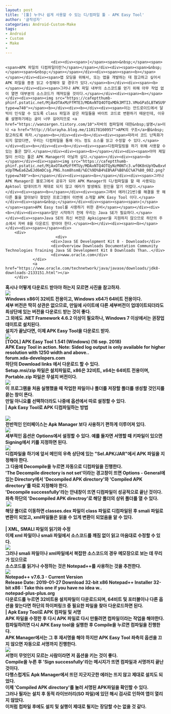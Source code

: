 ```yaml
---
layout: post
title: '[툴] 누구나 쉽게 사용할 수 있는 디/컴파일 툴 - APK Easy Tool'
author: '글작성자'
categories: Android-Custom-Make
tags:
- Android
- Custom
- Make
-
---
```



<script> location.href='https://cafe.naver.com/develoid/843391' ; </script>


















						<div><div><span>|</span><span>&nbsp;</span><span><span>APK 파일의 디컴파일이란?</span></span></div><div><span><span>&nbsp;</span><span>&nbsp;</span></span></div><div><span><span><b></span></span></div><div><span>앱 모딩을 위해서, 또는 앱을 개발하는 데 참고하고 싶어서 APK 파일을 종종 읽고 수정해야 할 경우가 있다.</span><b></div><div><span><b></span></div><div><span>그러나 APK 파일 내부의 소스코드를 얻기 위해 아무 작업 없이 열면 대부분의 소스코드가 깨져있을 것이다.</span></div><div><span><b></span></div><div><span><img src="https://cafeptthumb-phinf.pstatic.net/MjAxOTAxMzFfMTE3/MDAxNTQ4OTQxMDk3MTI3.VMoGPa5LBTWSU9Y7oqG2tOryKcVULN6h09b6553uN8Qg.nOD8HRpJsEGmNChrI3WYaaysYg8wnMS_1PHsTh63Goog.PNG.hsm8hsm8/%EC%9D%B4%EB%AF%B8%EC%A7%80_001.png?type=w740"></span><b></div><div><b></div><div><span>이는 안드로이드에서 달빅이 인식할 수 있도록 class 파일과 같은 파일들을 바이트 코드로 변환하기 때문인데, 이유를 설명하기에는 글이 너무 길어지므로 <a href="https://wanzargen.tistory.com/10">자바의 컴파일에 대한&nbsp;설명</a>이나 <a href="http://blurayha.blog.me/110178160957">APK의 구조</a>를&nbsp;참고하도록 하자.</span><b></div><div><b></div><div><span>따라서 코드 난독화가 되지 않았다면, 우리는 디컴파일을 통해 어느 정도 소스를 읽고 수정할 수 있다.</span></div><div><b></div><div><b></div><div><span>디컴파일링을 하기 위해 사용할 수 있는 툴은 많다.</span></div><div><span><b></span></div><div><span>아마 제일 많이 쓰이는 툴은 APK Manager이 아닐까 싶다.</span></div><div><span><b></span></div><div><span><img src="https://cafeptthumb-phinf.pstatic.net/MjAxOTAxMzFfMTUy/MDAxNTQ4OTQyNzM0NTc3.wf0K8nUpYDw8xvRzqQ8J5jbDBXg0Hrj0FGSxo0qf87sg.vM1dQ87E9Nu2oC8kKiP1cXY-xUpTMwEa6ZwEJd6mDCsg.PNG.hsm8hsm8/%EC%9D%B4%EB%AF%B8%EC%A7%80_002.png?type=w740"><b></span></div><div><span><b></span></div><div><span>그러나 APK Manager은 블로그에서 공유가 되어 APK Manager의 디/컴파일을 할 때 사용되는 Apktool 업데이트가 제대로 되지 않고 에러가 발생해도 원인을 알기 어렵다.</span></div><div><span><b></span></div><div><span>그래서 에러(21번)를 해결을 못 해 다른 툴을 알아보다 찾았던 프로그램이 이번에 소개할 APK Easy Tool 이다.</span></div><div><span>&nbsp;</span></div><div><span><span><span>|</span> </span><span>APK Easy tool를 사용하기 위한 준비</span></span></div><div><b></div><div><span>일단 시작하기 전에 우리는 Java SE가 필요하다.</span></div><div><span>Java SE의 최신 버전은 Apksigner을 지원하지 않으므로 하단의 주소에서 자바 8을 다운로드 받아야 한다.</span><b></div><div><span><b></span></div><div><span></span><div>
        <div>
                          <div>
                        <div>Java SE Development Kit 8 - Downloads</div>
                        <div>Overview Downloads Documentation Community Technologies Training Java SE Development Kit 8 Downloads Than..</div>
                        <div>www.oracle.com</div>
                </div>
                <a href="https://www.oracle.com/technetwork/java/javase/downloads/jdk8-downloads-2133151.html"></a>
        </div>
</div><b><b></div><div><span>혹시나 어떻게 다운로드 받아야 하는지 모르면 사진을 참고하자.</span></div><div><span><b></span></div><div><span><img src="https://cafeptthumb-phinf.pstatic.net/MjAxOTAxMzFfMjYg/MDAxNTQ4OTQ1MzQxOTk4.fkKhzq1YO_Wh38TGY0QEP8NQQhBA3HECQdx5FsYq5n4g.rhZif5TESr3m76OgDJa7TUx8QbifpLp87GSSOM8D51Mg.PNG.hsm8hsm8/%EA%B7%B8%EB%A6%BC2.png?type=w740"><b></span></div><div><span><b></span></div><div><span>Windows x86이 32비트 전용이고, Windows x64가 64비트 전용이다.</span></div><div><span><b></span></div><div><span>세부 버전은 딱히 상관은 없으므로, 만일에 사이트에 다른 세부버전이 업데이트되더라도 최상단에 있는 버전을 다운로드 받는 것이 좋다.</span></div><div><span><b></span></div><div><span><b></span></div><div><span>그 외에도 .NET Framework 4.6.2 이상이 필요하나, Windows 7 이상에서는 권장업데이트로 설치된다.</span></div><div><span><b></span></div><div><span>설치가 끝났다면, 이제 APK Easy Tool을 다운로드 받자.</span></div><div><span><b></span></div><div><span><div>
        <div>
                          <div>
                        <img src="https://dthumb-phinf.pstatic.net/?src=%22https%3A%2F%2Fi.imgur.com%2F95eMIU9.png%22&amp;amp;amp;amp;amp;amp;amp;amp;amp;amp;amp;amp;amp;amp;amp;amp;amp;amp;amp;amp;amp;amp;amp;amp;amp;amp;amp;amp;amp;amp;amp;amp;amp;amp;amp;amp;amp;amp;amp;amp;amp;amp;amp;amp;amp;amp;type=f560_336">
                        <span></span>
                </div>
                <div>
                        <div>[TOOL] APK Easy Tool 1.541 (Windows) (16 sep. 2018)</div>
                        <div>APK Easy Tool in action. Note: Sided log output is only available for higher resolution with 1250 width and above..</div>
                        <div>forum.xda-developers.com</div>
                </div>
                <a href="https://forum.xda-developers.com/android/software-hacking/tool-apk-easy-tool-v1-02-windows-gui-t3333960"></a>
        </div>
</div></span><b><b></div><div><span>하단의 Download links 에서 다운로드 할 수 있다.</span></div><div><span><b></span></div><div><span>Setup.msi/zip 파일은 설치파일로, x86은 32비트, x64는 64비트 전용이며, Portable.zip 파일은 무설치 버전이다.</span></div><div><span><b></span></div><div><span><img src="https://cafeptthumb-phinf.pstatic.net/MjAxOTAyMDFfMTU5/MDAxNTQ4OTQ3Njg3MzQ4.KWv2kwfJjHL48HegPpA6eHzcGq5kaETD-vUlfWBit6Ig.fF-OXxchun8aaUpKnshQBIMpVfsrHKXc1284eCvWG2Ag.PNG.hsm8hsm8/%EC%9D%B4%EB%AF%B8%EC%A7%80_008.png?type=w740"><b></span></div><div><span><b></span></div><div><span>이 프로그램을 처음 실행했을 때 작업한 파일이나 폴더를 저장할 폴더를 생성할 것인지를 묻는 창이 뜬다.</span></div><div><span><b>만일 아니요를 선택하더라도 나중에 옵션에서 따로 설정할 수 있다.</span></div><div><b></div><div>|<span>&nbsp;</span><span>Apk Easy Tool로 APK 디컴파일하는 방법</span></div><div><span>&nbsp;</span><b></div><div><img src="https://cafeptthumb-phinf.pstatic.net/MjAxOTAxMTFfMTA3/MDAxNTQ3MjA2MDU2MjQ3.jfzRVlYdXpptYpspTJttz2t91WG7mDC--gjcBczunAkg.Fc0h4UJiFY5DxbHZhvPhcvMbpRcWvmiCVg7CSudgeyMg.PNG.hsm8hsm8/1.png?type=w740"></div><div><span><b></span></div><div><span>전반적인 인터페이스는 Apk Manager 보다 사용하기 편하게 이루어져 있다.</span></div><div><span><b></span></div><div><span><img src="https://cafeptthumb-phinf.pstatic.net/MjAxOTAyMDFfODcg/MDAxNTQ4OTUyMjA3MzUw.QWfksdsy79TQTxXvG6t1fdSLaYCw8NxMECr7j10K64kg.M3qZ5kjhZxdnYrKGheCv84Yl5yVIyBvztIin5BibHSwg.PNG.hsm8hsm8/%EC%9D%B4%EB%AF%B8%EC%A7%80_007.png?type=w740"><b></span></div><div><span><b></span></div><div><span>세부적인 옵션은 Options에서 설정할 수 있다. 예를 들자면 서명할 때 키파일이 있으면 Signing에서 키를 지정하면 된다.</span></div><div><span><b></span></div><div><span><img src="https://cafeptthumb-phinf.pstatic.net/MjAxOTAyMDFfODQg/MDAxNTQ4OTYwNzE4MDIx.jEXY4N3Qvy8iILYpivG0jN23BInsfeVAQc3Q-AEndtMg.fkCbGyTFwW09J77mOsv3Cu7ygf7-4TdbdGSt9khNwjwg.PNG.hsm8hsm8/1.png?type=w740"><b></span></div><div><span><b></span></div><div><span>디컴파일을 하기에 앞서 메인의 우측 상단에 있는 "Sel.APK/JAR"에서 APK 파일을 지정해야 한다.</span></div><div><span><b></span></div><div><span>그 다음에 Decompile을 누르면 자동으로 디컴파일을 진행한다.</span></div><div><span><b></span></div><div><span>'The Decompile directory is not set'이라는 경고창이 뜨면&nbsp;</span><span>Options - General에 있는 Directory에서 'Decompiled APK directory'와 'C</span><span>ompiled APK directory'를 따로 지정해야 한다.</span></div><div><span><b></span></div><div><span>'Decompile successfully'라는 안내창이 뜨면 디컴파일이 성공적으로 끝난 것이다.</span></div><div><span>좌측 하단의 'Decompiled APK directroy'로 해당 폴더의 상위 폴더를 열 수 있다.</span></div><div><span>&nbsp;<img src="https://cafeptthumb-phinf.pstatic.net/MjAxOTAyMDFfMTc0/MDAxNTQ4OTUzNDg0Njcz.fXDcj-QmcaUP5kIzQC7kMXFUaipTPI-KJrDkI1xCHzQg.o1-_J3kqiciNtD4pzLz8kH2DBR73ExfxsP2d1gf-QBMg.PNG.hsm8hsm8/%EC%9D%B4%EB%AF%B8%EC%A7%80_009.png?type=w740"></span><b></div><div><b></div><div><span>해당 폴더로 이동하면 classes.dex 파일이 class 파일로 디컴파일된 후 smali 파일로 변환이 되었고, xml파일들은 읽을 수 있게 변환이 되었음을 알 수 있다.</span></div><div><span><span>&nbsp;</span><b></span></div><div>|<span>&nbsp;</span><span>XML, SMALI 파일의 읽기와 수정</span></div><div><span><b></span></div><div><span>이제 xml 파일이나 smali 파일에서 소스코드를 깨짐 없이 읽고 마음대로 수정할 수 있다.</span></div><div><span><b></span></div><div><span><img src="https://cafeptthumb-phinf.pstatic.net/MjAxOTAyMDFfMjU4/MDAxNTQ4OTg4ODMzNTM4.EKSLFQp1exu5pIARWnTgbJfIXgvaj5OTW2AXOosiHHUg.qz9L_NjLRDl9JrSZo4E162Z-J8Mv_BuGd6NypFpY61Ag.PNG.hsm8hsm8/2.png?type=w740"><b></span></div><div><span><b></span></div><div><span>그러나&nbsp;</span><span>smali 파일이나 xml파일에서&nbsp;</span><span>복잡한 소스코드의 경우 메모장으로 보는 데 무리가 있으므로</span></div><div><span>소스코드를 읽거나 수정하는 것은 Notepad++를 사용하는 것을 추천한다.</span></div><div><span><b></span></div><div><span><div>
        <div>
                          <div>
                        <img src="https://dthumb-phinf.pstatic.net/?src=%22https%3A%2F%2Fnotepad-plus-plus.org%2Fassets%2Fimages%2Ffolder_download_4.png%22&amp;amp;amp;amp;amp;amp;amp;amp;amp;amp;amp;amp;amp;amp;amp;amp;amp;amp;amp;amp;amp;amp;amp;amp;type=f220">
                        <span></span>
                </div>
                <div>
                        <div>Notepad++ v7.6.3 - Current Version</div>
                        <div>Release Date: 2019-01-27 Download 32-bit x86 Notepad++ Installer 32-bit x86 : Take this one if you have no idea w..</div>
                        <div>notepad-plus-plus.org</div>
                </div>
                <a href="https://notepad-plus-plus.org/download"></a>
        </div>
</div></span><b></div><div><span><b></span></div><div><span>다운로드를 누르면 32비트용 설치파일이 다운로드되며, 64비트 및 포터블이나 다른 옵션을 찾는다면 하단의 하이퍼링크 중 필요한 파일을 찾아 다운로드하면 된다.</span></div><div><span><b></span></div><div>|<span>&nbsp;</span><span>Apk Easy Tool로 APK 컴파일 및 서명</span></div><div><span><b></span></div><div><span>APK 파일을 수정한 후 다시 APK 파일로 다시 만들려면 컴파일이라는 작업을 해야한다.</span></div><div><span>컴파일하려면 다시 APK Easy tool을 실행한 후 Compile을 누르면 컴파일을 진행한다.</span></div><div><b></div><div><span>APK Manager에서는 그 후 재서명을 해야 하지만 APK Easy Tool 좌측의 옵션을 끄지 않으면 자동으로 서명까지 진행한다.</span></div><div><span><b></span></div><div><span><img src="https://cafeptthumb-phinf.pstatic.net/MjAxOTAyMDFfMTg3/MDAxNTQ4OTYwNzUyNDAz.8mUdEUY4DLFZOnfJ20wyLYPyrs4UDeBVpPto1LihH2Mg.HpCcatPbBxwQ7bhO53nE7BeL0kbxP7D4U55Xt4XE7yYg.PNG.hsm8hsm8/2.png?type=w740"><b></span></div><div><b></div><div><span>서명이 무엇인지 모르는 사람이라면 저 옵션을 키는 것이 좋다.</span></div><div><b></div><div><b></div><div><span>Compile을 누른 후 'Sign successfully'라는 메시지가 뜨면 컴파일과 서명까지 끝난 것이다.</span></div><div><b></div><div><span>다행스럽게도 Apk Manager에서 뜨던 지긋지긋한 에러는 뜨지 않고 제대로 설치도 되었다.</span></div><div><span><b></span></div><div><span>이제 'Compiled APK directory'를 눌러 서명된 APK파일을 확인할 수 있다.</span></div><div><span><b></span></div><div><span><b></span></div><div><span>그러나 필자는 설치 후 동적 라이브러리(SO 파일)에 있던 해시 검사로 인하여 앱이 열리지 않았다.</span></div><div><span><b></span></div><div><span>이처럼&nbsp;</span><span>컴파일 후에도 설치 및 실행이 제대로 될지는 장담할 수는 없을 것 같다.</span></div></div>
